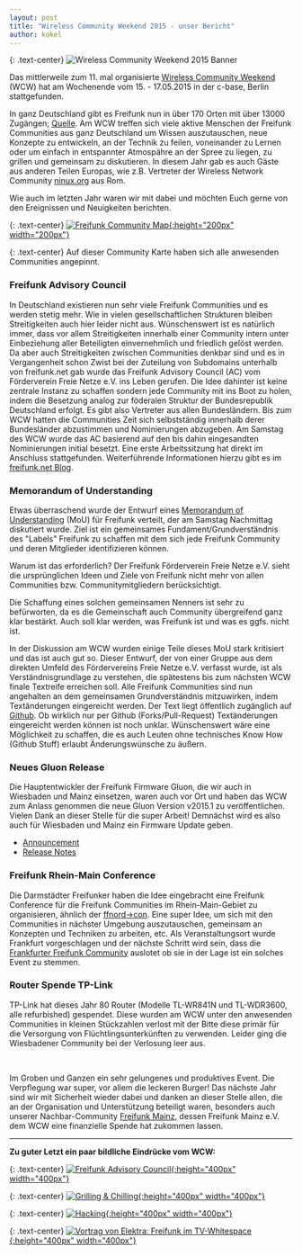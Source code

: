 ```yaml
---
layout: post
title: "Wireless Community Weekend 2015 - unser Bericht"
author: kokel
---
```


{: .text-center}
![Wireless Community Weekend 2015 Banner](/images/blog/wcw2015_illustration.jpg 'Wireless Community Weekend 2015 Banner')

Das mittlerweile zum 11. mal organisierte [Wireless Community Weekend](http://wcw.freifunk.net/) (WCW) hat am Wochenende vom 15. - 17.05.2015 in der c-base, Berlin stattgefunden.

In ganz Deutschland gibt es Freifunk nun in über 170 Orten mit über 13000 Zugängen; [Quelle](http://freifunk.net/wie-mache-ich-mit/community-finden/).
Am WCW treffen sich viele aktive Menschen der Freifunk Communities aus ganz Deutschland um Wissen auszutauschen, neue Konzepte zu entwickeln, an der Technik zu feilen, voneinander zu Lernen oder um einfach in entspannter Atmospähre an der Spree zu liegen, zu grillen und gemeinsam zu diskutieren.
In diesem Jahr gab es auch Gäste aus anderen Teilen Europas, wie z.B. Vertreter der Wireless Network Community [ninux.org](http://wiki.ninux.org/) aus Rom.

Wie auch im letzten Jahr waren wir mit dabei und möchten Euch gerne von den Ereignissen und Neuigkeiten berichten.

{: .text-center}
[![Freifunk Community Map](/images/blog/wcw2015_community_map.jpg 'Freifunk Community Map'){:height="200px" width="200px"}](/images/blog/wcw2015_community_map.jpg)

{: .text-center}
Auf dieser Community Karte haben sich alle anwesenden Communities angepinnt.

### Freifunk Advisory Council ###
In Deutschland existieren nun sehr viele Freifunk Communities und es werden stetig mehr. Wie in vielen gesellschaftlichen Strukturen bleiben Streitigkeiten auch hier leider nicht aus.
Wünschenswert ist es natürlich immer, dass vor allem Streitigkeiten innerhalb einer Community intern unter Einbeziehung aller Beteiligten einvernehmlich und friedlich gelöst werden.
Da aber auch Streitigkeiten zwischen Communities denkbar sind und es in Vergangenheit schon Zwist bei der Zuteilung von Subdomains unterhalb von freifunk.net gab wurde das Freifunk Advisory Council (AC) vom Förderverein Freie Netze e.V. ins Leben gerufen.
Die Idee dahinter ist keine zentrale Instanz zu schaffen sondern jede Community mit ins Boot zu holen, indem die Besetzung analog zur föderalen Struktur der Bundesrepublik Deutschland erfolgt. Es gibt also Vertreter aus allen Bundesländern.
Bis zum WCW hatten die Communities Zeit sich selbstständig innerhalb derer Bundesländer abzustimmen und Nominierungen abzugeben. Am Samstag des WCW wurde das AC basierend auf den bis dahin eingesandten Nominierungen initial besetzt. Eine erste Arbeitssitzung hat direkt im Anschluss stattgefunden.
Weiterführende Informationen hierzu gibt es im [freifunk.net Blog](http://blog.freifunk.net/2015/vorstellung-eines-freifunk-advisory-councils-f%C3%BCr-die-communities).

### Memorandum of Understanding ###
Etwas überraschend wurde der Entwurf eines [Memorandum of Understanding](http://blog.freifunk.net/2015/memorandum-understanding) (MoU) für Freifunk verteilt, der am Samstag Nachmittag diskutiert wurde. Ziel ist ein gemeinsames Fundament/Grundverständnis des "Labels" Freifunk zu schaffen mit dem sich jede Freifunk Community und deren Mitglieder identifizieren können.

Warum ist das erforderlich? Der Freifunk Förderverein Freie Netze e.V. sieht die ursprünglichen Ideen und Ziele von Freifunk nicht mehr von allen Communities bzw. Communitymitgliedern berücksichtigt.

Die Schaffung eines solchen gemeinsamen Nenners ist sehr zu befürworten, da es die Gemeinschaft auch Community übergreifend ganz klar bestärkt. Auch soll klar werden, was Freifunk ist und was es ggfs. nicht ist.

In der Diskussion am WCW wurden einige Teile dieses MoU stark kritisiert und das ist auch gut so. Dieser Entwurf, der von einer Gruppe aus dem direkten Umfeld des Fördervereins Freie Netze e.V. verfasst wurde, ist als Verständnisgrundlage zu verstehen, die spätestens bis zum nächsten WCW finale Textreife erreichen soll. Alle Freifunk Communities sind nun angehalten an dem gemeinsamen Grundverständnis mitzuwirken, indem Textänderungen eingereicht werden. Der Text liegt öffentlich zugänglich auf [Github](https://github.com/freifunk/MoU). Ob wirklich nur per Github (Forks/Pull-Request) Textänderungen eingereicht werden können ist noch unklar. Wünschenswert wäre eine Möglichkeit zu schaffen, die es auch Leuten ohne technisches Know How (Github Stuff) erlaubt Änderungswünsche zu äußern.

### Neues Gluon Release ###
Die Hauptentwickler der Freifunk Firmware Gluon, die wir auch in Wiesbaden und Mainz einsetzen, waren auch vor Ort und haben das WCW zum Anlass genommen die neue Gluon Version v2015.1 zu veröffentlichen.
Vielen Dank an dieser Stelle für die super Arbeit! Demnächst wird es also auch für Wiesbaden und Mainz ein Firmware Update geben.

 * [Announcement](http://lists.freifunk.net/pipermail/wlanware-freifunk.net/2015-May/003440.html)
 * [Release Notes](http://gluon.readthedocs.org/en/v2015.1/releases/v2015.1.html)

### Freifunk Rhein-Main Conference ###
Die Darmstädter Freifunker haben die Idee eingebracht eine Freifunk Conference für die Freifunk Communities im Rhein-Main-Gebiet zu organisieren, ähnlich der [ffnord->con](http://ffnord.net/). Eine super Idee, um sich mit den Communities in nächster Umgebung auszutauschen, gemeinsam an Konzepten und Techniken zu arbeiten, etc.
Als Veranstaltungsort wurde Frankfurt vorgeschlagen und der nächste Schritt wird sein, dass die [Frankfurter Freifunk Community](http://www.wifi-frankfurt.de/) auslotet ob sie in der Lage ist ein solches Event zu stemmen.

### Router Spende TP-Link ###
TP-Link hat dieses Jahr 80 Router (Modelle TL-WR841N und TL-WDR3600, alle refurbished) gespendet. Diese wurden am WCW unter den anwesenden Communities in kleinen Stückzahlen verlost mit der Bitte diese primär für die Versorgung von Flüchtlingsunterkünften zu verwenden.
Leider ging die Wiesbadener Community bei der Verlosung leer aus.

<br />

Im Groben und Ganzen ein sehr gelungenes und produktives Event. Die Verpflegung war super, vor allem die leckeren Burger! Das nächste Jahr sind wir mit Sicherheit wieder dabei und danken an dieser Stelle allen, die an der Organisation und Unterstützung beteiligt waren, besonders auch unserer Nachbar-Community [Freifunk Mainz](http://www.freifunk-mainz.de), dessen Freifunk Mainz e.V. dem WCW eine finanzielle Spende hat zukommen lassen.

* * *

**Zu guter Letzt ein paar bildliche Eindrücke vom WCW:**

{: .text-center}
[![Freifunk Advisory Council](/images/blog/wcw2015_advisory_council.jpg 'Freifunk Advisory Council'){:height="400px" width="400px"}](/images/blog/wcw2015_advisory_council.jpg)

{: .text-center}
[![Grilling & Chilling](/images/blog/wcw2015_grilling_chilling.jpg 'Grilling & Chilling'){:height="400px" width="400px"}](/images/blog/wcw2015_grilling_chilling.jpg)

{: .text-center}
[![Hacking](/images/blog/wcw2015_hacking.jpg 'Hacking'){:height="400px" width="400px"}](/images/blog/wcw2015_hacking.jpg)

{: .text-center}
[![Vortrag von Elektra: Freifunk im TV-Whitespace](/images/blog/wcw2015_freifunk_tv_whitespace.jpg 'Vortrag von Elektra: Freifunk im TV-Whitespace'){:height="400px" width="400px"}](/images/blog/wcw2015_freifunk_tv_whitespace.jpg)
